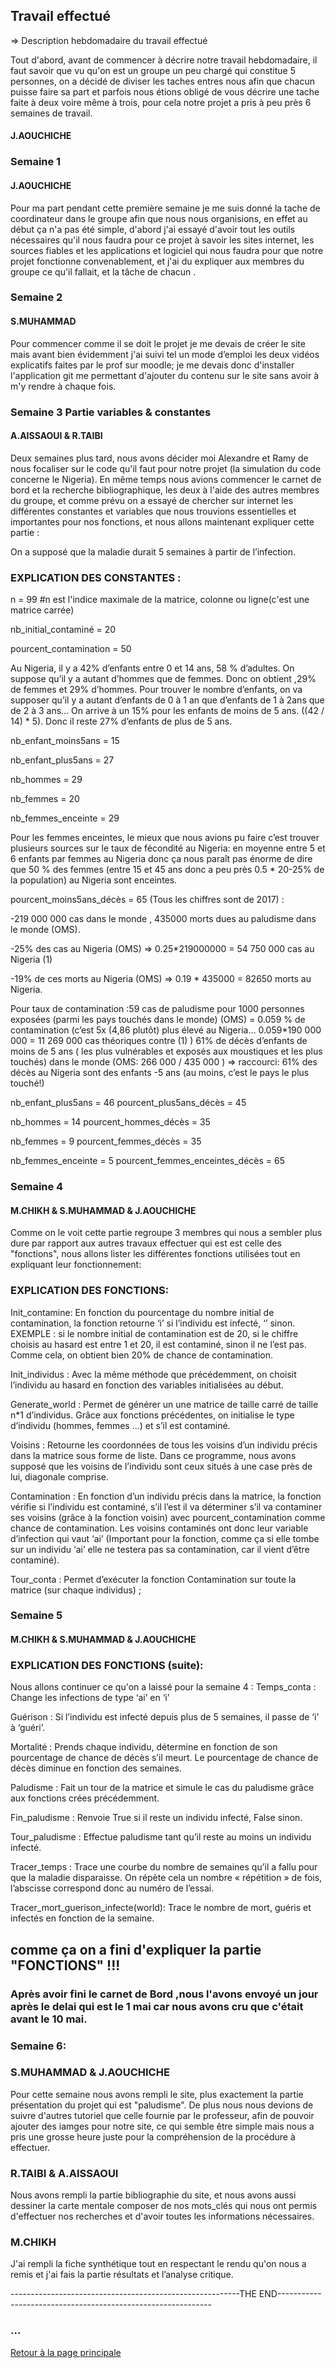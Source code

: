 ## Travail effectué 

=> Description hebdomadaire du travail effectué 

Tout d'abord, avant de commencer à décrire notre travail hebdomadaire, il faut savoir que vu qu'on est un groupe un peu chargé qui constitue 5 personnes, on a décidé de diviser les taches entres nous afin que chacun puisse faire sa part et parfois nous étions obligé de vous décrire une tache faite à deux voire même à trois, pour cela notre projet a pris à peu près 6 semaines de travail.

   #### J.AOUCHICHE 
### Semaine 1 
#### J.AOUCHICHE
Pour ma part pendant cette première semaine je me suis donné la tache de coordinateur dans le groupe afin que nous nous organisions, en effet au début ça n'a pas été simple, d'abord j'ai essayé d'avoir tout les outils nécessaires qu'il nous faudra pour ce projet à savoir les sites internet, les sources fiables et les applications et logiciel qui nous faudra pour que notre projet fonctionne convenablement, et j'ai du expliquer aux membres du groupe ce qu'il fallait, et la tâche de chacun .

### Semaine 2 
#### S.MUHAMMAD
Pour commencer comme il se doit le projet je me devais de créer le site mais avant bien évidemment j'ai suivi tel un mode d’emploi les deux vidéos explicatifs faites par le prof sur moodle; je me devais donc d'installer l'application git me permettant d'ajouter du contenu sur le site sans avoir à m'y rendre à chaque fois. 

### Semaine 3  Partie variables & constantes
#### A.AISSAOUI & R.TAIBI
Deux semaines plus tard, nous avons décider moi Alexandre et Ramy de nous focaliser sur le code qu'il faut pour notre projet (la simulation du code concerne le Nigeria). 
En même temps nous avions commencer le carnet de bord et la recherche bibliographique, les deux à l'aide des autres membres du groupe, et comme prévu on a essayé de chercher sur internet les différentes constantes et variables que nous trouvions essentielles et importantes pour nos fonctions, et nous allons maintenant expliquer cette partie :

On a supposé que la maladie durait 5 semaines à partir de l’infection.
### EXPLICATION DES CONSTANTES :
n = 99 #n est l'indice maximale de la matrice, colonne ou ligne(c'est une matrice carrée)

nb_initial_contaminé = 20

pourcent_contamination = 50

Au Nigeria, il y a 42% d’enfants entre 0 et 14 ans, 58 % d’adultes. On suppose qu’il y a autant d’hommes que de femmes. Donc on obtient ,29% de femmes et 29% d’hommes.
Pour trouver le nombre d’enfants, on va supposer qu’il y a autant d’enfants de 0 à 1 an que d’enfants de 1 à 2ans que de 2 à 3 ans…
On arrive à un 15% pour les enfants de moins de 5 ans. ((42 / 14) * 5). Donc il reste 27% d’enfants de plus de 5 ans.

nb_enfant_moins5ans = 15

nb_enfant_plus5ans = 27

nb_hommes = 29

nb_femmes = 20

nb_femmes_enceinte = 29

Pour les femmes enceintes, le mieux que nous avions pu faire c’est trouver plusieurs sources sur le taux de fécondité au Nigeria: en moyenne entre 5 et 6 enfants par femmes au Nigeria donc ça nous paraît pas énorme de dire que 50 % des femmes (entre 15 et 45 ans donc a peu près 0.5 * 20-25% de la population) au Nigeria sont enceintes.

pourcent_moins5ans_décès = 65
(Tous les chiffres sont de 2017) : 

-219 000 000 cas dans le monde , 435000 morts dues au paludisme dans le monde (OMS).

-25% des cas au Nigeria (OMS) => 0.25*219000000 = 54 750 000 cas au Nigeria (1)

-19% de ces morts au Nigeria (OMS)  => 0.19 * 435000 = 82650 morts au Nigeria.  


Pour taux de contamination :59 cas de paludisme pour 1000 personnes exposées (parmi les pays touchés dans le monde) (OMS) = 0.059 % de contamination (c’est 5x (4,86 plutôt) plus élevé au Nigeria… 0.059*190 000 000 = 11 269 000 cas théoriques contre (1) )
61% de décès d’enfants de moins de 5 ans ( les plus vulnérables et exposés aux moustiques et les plus touchés) dans le monde (OMS: 266 000 / 435 000 ) => raccourci: 61% des décès au Nigeria sont des enfants -5 ans (au moins, c’est le pays le plus touché!) 

nb_enfant_plus5ans = 46
pourcent_plus5ans_décès = 45

nb_hommes = 14
pourcent_hommes_décès = 35

nb_femmes = 9
pourcent_femmes_décès = 35

nb_femmes_enceinte = 5
pourcent_femmes_enceintes_décès = 65

### Semaine 4
#### M.CHIKH & S.MUHAMMAD & J.AOUCHICHE
Comme on le voit cette partie regroupe 3 membres qui nous a sembler plus dure par rapport aux autres travaux effectuer qui est est celle des "fonctions", nous allons lister les différentes fonctions utilisées tout en expliquant leur fonctionnement:

### EXPLICATION DES FONCTIONS:

Init_contamine:
En fonction du pourcentage du nombre initial de contamination, la fonction retourne ‘i’ si l’individu est infecté, ‘’ sinon. EXEMPLE : si le nombre initial de contamination est de 20, si le chiffre choisis au hasard est entre 1 et 20, il est contaminé, sinon il ne l’est pas. Comme cela, on obtient bien 20% de chance de contamination.

Init_individus : 
Avec la même méthode que précédemment, on choisit l’individu au hasard en fonction des variables initialisées au début.

Generate_world :
Permet de générer un une matrice de taille carré de taille n*1 d’individus. Grâce aux fonctions précédentes, on initialise le type d’individu (hommes, femmes …) et s’il est contaminé.

Voisins :
Retourne les coordonnées de tous les voisins d’un individu précis dans la matrice sous forme de liste. Dans ce programme, nous avons supposé que les voisins de l’individu sont ceux situés à une case près de lui, diagonale comprise.

Contamination :
En fonction d’un individu précis dans la matrice, la fonction vérifie si l’individu est contaminé, s’il l’est il va déterminer s’il va contaminer ses voisins (grâce à la fonction voisin) avec pourcent_contamination comme chance de contamination. Les voisins contaminés ont donc leur variable d’infection qui vaut ‘ai’ (Important pour la fonction, comme ça si elle tombe sur un individu ‘ai’ elle ne testera pas sa contamination, car il vient d’être contaminé).

Tour_conta :
Permet d’exécuter la fonction Contamination sur toute la matrice (sur chaque individus) ;

### Semaine 5 
#### M.CHIKH & S.MUHAMMAD & J.AOUCHICHE
### EXPLICATION DES FONCTIONS (suite):

Nous allons continuer ce qu'on a laissé pour la semaine 4 :
Temps_conta :
Change les infections de type ‘ai’ en ‘i’

Guérison :
Si l’individu est infecté depuis plus de 5 semaines, il passe de ‘i’ à ‘guéri’.

Mortalité :
Prends chaque individu, détermine en fonction de son pourcentage de chance de décès s’il meurt. Le pourcentage de chance de décès diminue en fonction des semaines.

Paludisme :
Fait un tour de la matrice et simule le cas du paludisme grâce aux fonctions crées précédemment.

Fin_paludisme :
Renvoie True si il reste un individu infecté, False sinon.

Tour_paludisme :
Effectue paludisme tant qu’il reste au moins un individu infecté.

Tracer_temps :
Trace une courbe du nombre de semaines qu’il a fallu pour que la maladie disparaisse. On répète cela un nombre « répétition » de fois, l’abscisse correspond donc au numéro de l’essai.

Tracer_mort_guerison_infecte(world):
Trace le nombre de mort, guéris et infectés en fonction de la semaine.
## comme ça on a fini d'expliquer la partie "FONCTIONS" !!!

### Après avoir fini le carnet de Bord ,nous l'avons envoyé un jour après le delai qui est le 1 mai car nous avons cru que c'était avant le 10 mai.  

### Semaine 6:
### S.MUHAMMAD & J.AOUCHICHE
Pour cette semaine nous avons rempli le site, plus exactement la partie présentation du projet qui est "paludisme".
De plus nous nous devions de suivre d'autres tutoriel que celle fournie par le professeur, afin de pouvoir ajouter des iamges pour notre site, ce qui semble être simple mais nous a pris une grosse heure juste pour la compréhension de la procédure à effectuer.

### R.TAIBI & A.AISSAOUI
Nous avons rempli la partie bibliographie du site, et nous avons aussi dessiner la carte mentale composer de nos mots_clés qui nous ont permis d'effectuer nos recherches et d'avoir toutes les informations nécessaires.

### M.CHIKH 
J'ai rempli la fiche synthétique tout en respectant le rendu qu'on nous a remis et j'ai fais la partie résultats et l’analyse critique.

---------------------------------------------------------THE END-------------------------------------------------------------
### ...
<a href="index.html"> Retour à la page principale </a>

